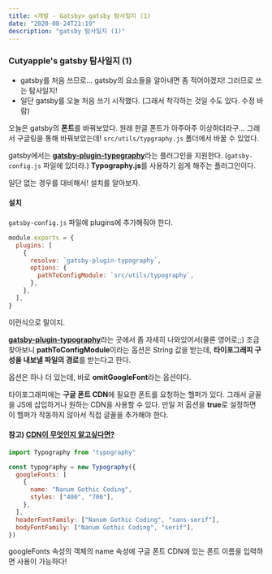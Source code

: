```yaml
---
title: <개발 - Gatsby> gatsby 탐사일지 (1)
date: "2020-08-24T21:19"
description: "gatsby 탐사일지 (1)"
---
```


### Cutyapple's gatsby 탐사일지 (1)

- gatsby를 처음 쓰므로... gatsby의 요소들을 알아내면 좀 적어야겠지! 그러므로 쓰는 탐사일지!
- 일단 gatsby를 오늘 처음 쓰기 시작했다. (그래서 착각하는 것일 수도 있다. 수정 바람)

오늘은 gatsby의 **폰트**를 바꿔보았다.
원래 한글 폰트가 아주아주 이상하더라구... 그래서 구글링을 통해 바꿔보았는데! `src/utils/typgraphy.js` 폴더에서 바꿀 수 있었다.

gatsby에서는 [**gatsby-plugin-typography**](https://www.gatsbyjs.com/plugins/gatsby-plugin-typography/)라는 플러그인을 지원한다. (`gatsby-config.js` 파일에 있더라.) **Typography.js**를 사용하기 쉽게 해주는 플러그인이다.

일단 없는 경우를 대비해서! 설치를 알아보자.

#### 설치

`gatsby-config.js` 파일에 plugins에 추가해줘야 한다.

```js
module.exports = {
  plugins: [
    {
      resolve: `gatsby-plugin-typography`,
      options: {
        pathToConfigModule: `src/utils/typography`,
      },
    },
  ],
}
```

이런식으로 말이지.

[**gatsby-plugin-typography**](https://www.gatsbyjs.com/plugins/gatsby-plugin-typography/)라는 곳에서 좀 자세히 나와있어서(물론 영어로;;) 조금 찾아보니 **pathToConfigModule**이라는 옵션은 String 값을 받는데, **타이포그래피 구성을 내보낼 파일의 경로**를 받는다고 한다.

옵션은 하나 더 있는데, 바로 **omitGoogleFont**라는 옵션이다.

타이포그래피에는 **구글 폰트 CDN**에 필요한 폰트를 요청하는 헬퍼가 있다. 그래서 글꼴을 JS에 삽입하거나 원하는 CDN을 사용할 수 있다. 만일 저 옵션을 **true**로 설정하면 이 헬퍼가 작동하지 않아서 직접 글꼴을 추가해야 한다.

#### 참고) [CDN이 무엇인지 알고싶다면?](/[개발%20잡지식]%20CDN이란/)

```js
import Typography from "typography"

const typography = new Typography({
  googleFonts: [
    {
      name: "Nanum Gothic Coding",
      styles: ["400", "700"],
    },
  ],
  headerFontFamily: ["Nanum Gothic Coding", "sans-serif"],
  bodyFontFamily: ["Nanum Gothic Coding", "serif"],
})
```

googleFonts 속성의 객체의 name 속성에 구글 폰트 CDN에 있는 폰트 이름을 입력하면 사용이 가능하다!
